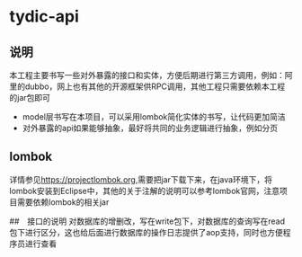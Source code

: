 # tydic-api

## 说明
本工程主要书写一些对外暴露的接口和实体，方便后期进行第三方调用，例如：阿里的dubbo，网上也有其他的开源框架供RPC调用，其他工程只需要依赖本工程的jar包即可

 - model层书写在本项目，可以采用lombok简化实体的书写，让代码更加简洁
 - 对外暴露的api如果能够抽象，最好将共同的业务逻辑进行抽象，例如分页
 
## lombok
详情参见<a href="https://projectlombok.org">https://projectlombok.org</a>,需要把jar下载下来，在java环境下，将lombok安装到Eclipse中，其他的关于注解的说明可以参考lombok官网，注意项目需要依赖lombok的相关jar

##　接口的说明
对数据库的增删改，写在write包下，对数据库的查询写在read包下进行区分，这也给后面进行数据库的操作日志提供了aop支持，同时也方便程序员进行查看